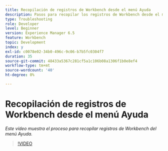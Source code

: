 ```yaml
---
title: Recopilación de registros de Workbench desde el menú Ayuda
description: Pasos para recopilar los registros de Workbench desde el menú Ayuda
type: Troubleshooting
role: Developer
level: Beginner
version: Experience Manager 6.5
feature: Workbench
topic: Development
index: y
exl-id: c0078e02-34b0-496c-9c06-b7b5fc0304f7
duration: 35
source-git-commit: 48433a5367c281cf5a1c106b08a1306f1b0e8ef4
workflow-type: tm+mt
source-wordcount: '40'
ht-degree: 0%

---
```


# Recopilación de registros de Workbench desde el menú Ayuda

*Este vídeo muestra el proceso para recopilar registros de Workbench del menú Ayuda.*

>[!VIDEO](https://video.tv.adobe.com/v/335501?quality=12&learn=on)
